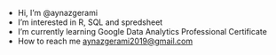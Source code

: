 -  Hi, I’m @aynazgerami
-  I’m interested in R, SQL and spredsheet
-  I’m currently learning Google Data Analytics Professional Certificate
-  How to reach me aynazgerami2019@gmail.com

<!---
aynazgerami/aynazgerami is a ✨ special ✨ repository because its `README.md` (this file) appears on your GitHub profile.
You can click the Preview link to take a look at your changes.
--->
